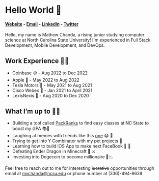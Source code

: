 # Hello World 👋

#### [Website](https://www.mattchanda.me/) - [Email](mailto:mvchanda@ncsu.edu) - [LinkedIn](https://www.linkedin.com/in/mathewchandancsu/) - [Twitter](https://twitter.com/mathew_chanda) 

Hello, my name is Mathew Chanda, a rising junior studying computer science at North Carolina State University! I'm experienced in Full Stack Development, Mobile Development, and DevOps. 

## Work Experience 👨‍💻
- Coinbase 🪙 - Aug 2022 to Dec 2022 
- Apple  - May 2022 to Aug 2022 
- Tesla Motors 🔋 - May 2021 to Aug 2021 
- Cisco Webex 🎥 - Jan 2021 to April 2021 
- LexisNexis 📇 - Aug 2020 to Dec 2020

## What I’m up to 🏃‍♂️ 
- Building a tool called [PackRanks](https://www.packranks.com/) to find easy classes at NC State to boost my GPA 📚📝
- Laughing at memes with friends like this [one](https://drive.google.com/file/d/1IYpZAW8JU6iND1P8MjTtMIucQua-GMsH/view?usp=sharing) 😂 👀
- Trying to get into Y Combinator with my pet projects 💼
- Learning how to build IOS App to make next FaceBook   📱
- Defeating Ender Dragon in Minecraft 🐉 ⚔️
- Investing into Dogecoin to become millionaire 🚀📉

Feel free to reach out to me for interesting <s>lucrative</s> opportunities through email at mvchanda@ncsu.edu or phone number at (336)-494-8638
